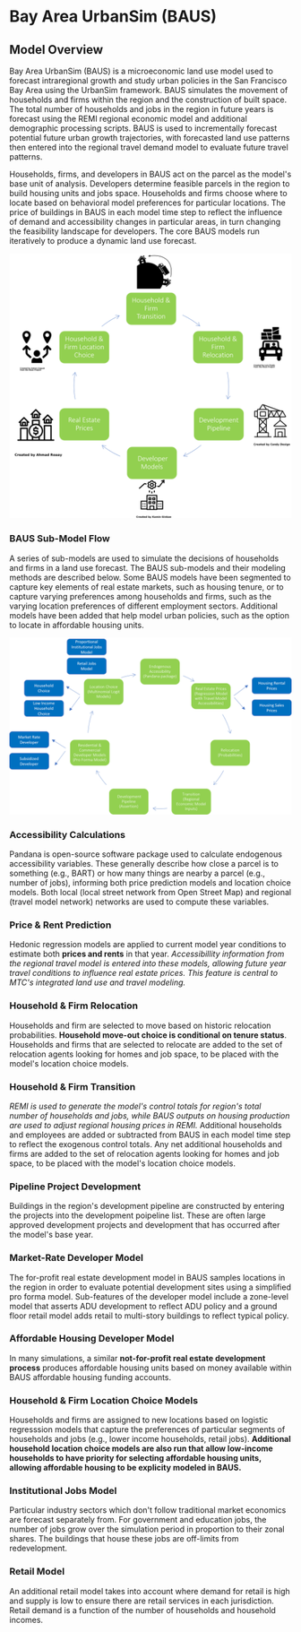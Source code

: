 # Bay Area UrbanSim (BAUS)

## Model Overview

Bay Area UrbanSim (BAUS) is a microeconomic land use model used to forecast intraregional growth and study urban policies in the San Francisco Bay Area using the UrbanSim framework. BAUS simulates the movement of households and firms within the region and the construction of built space. The total number of households and jobs in the region in future years is forecast using the REMI regional economic model and additional demographic processing scripts. BAUS is used to incrementally forecast potential future urban growth trajectories, with forecasted land use patterns then entered into the regional travel demand model to evaluate future travel patterns.

Households, firms, and developers in BAUS act on the parcel as the model's base unit of analysis. Developers determine feasible parcels in the region to build housing units and jobs space. Households and firms choose where to locate based on behavioral model preferences for particular locations. The price of buildings in BAUS in each model time step to reflect the influence of demand and accessibility changes in particular areas, in turn changing the feasibility landscape for developers. The core BAUS models run iteratively to produce a dynamic land use forecast.

![Core Models](Core-Models.png)

### BAUS Sub-Model Flow

A series of sub-models are used to simulate the decisions of households and firms in a land use forecast. The BAUS sub-models and their modeling methods are described below. Some BAUS models have been segmented to capture key elements of real estate markets, such as housing tenure, or to capture varying preferences among households and firms, such as the varying location preferences of different employment sectors. Additional models have been added that help model urban policies, such as the option to locate in affordable housing units.

![Alt text](BAUS-Models.png)

### Accessibility Calculations
Pandana is open-source software package used to calculate endogenous accessibility variables. These generally describe how close a parcel is to something (e.g., BART) or how many things are nearby a parcel (e.g., number of jobs), informing both price prediction models and location choice models. Both local (local street network from Open Street Map) and regional (travel model network) networks are used to compute these variables.

### Price & Rent Prediction
Hedonic regression models are applied to current model year conditions to estimate both **prices and rents** in that year. *Accessibillity information from the regional travel model is entered into these models, allowing future year travel conditions to influence real estate prices. This feature is central to MTC's integrated land use and travel modeling.*

### Household & Firm Relocation 
Households and firm are selected to move based on historic relocation probabilities. **Household move-out choice is conditional on tenure status**. Households and firms that are selected to relocate are added to the set of relocation agents looking for homes and job space, to be placed with the model's location choice models.

### Household & Firm Transition
*REMI is used to generate the model's control totals for region's total number of households and jobs, while BAUS outputs on housing production are used to adjust regional housing prices in REMI.* Additional households and employees are added or subtracted from BAUS in each model time step to reflect the exogenous control totals. Any net additional households and firms are added to the set of relocation agents looking for homes and job space, to be placed with the model's location choice models. 

### Pipeline Project Development
Buildings in the region's development pipeline are constructed by entering the projects into the development poipeline list. These are often large approved development projects and development that has occurred after the model's base year. 

### Market-Rate Developer Model 
The for-profit real estate development model in BAUS samples locations in the region in order to evaluate potential development sites using a simplified pro forma model. Sub-features of the developer model include a zone-level model that asserts ADU development to reflect ADU policy and a ground floor retail model adds retail to multi-story buildings to reflect typical policy.

### Affordable Housing Developer Model
In many simulations, a similar **not-for-profit real estate development process** produces affordable housing units based on money available within BAUS affordable housing funding accounts.

### Household & Firm Location Choice Models
Households and firms are assigned to new locations based on logistic regresssion models that capture the preferences of particular segments of households and jobs (e.g., lower income households, retail jobs). **Additional household location choice models are also run that allow low-income households to have priority for selecting affordable housing units, allowing affordable housing to be explicity modeled in BAUS.**

### Institutional Jobs Model
Particular industry sectors which don't follow traditional market economics are forecast separately from. For government and education jobs, the number of jobs grow over the simulation period in proportion to their zonal shares. The buildings that house these jobs are off-limits from redevelopment.

### Retail Model 
An additional retail model takes into account where demand for retail is high and supply is low to ensure there are retail services in each jurisdiction. Retail demand is a function of the number of households and household incomes.